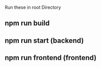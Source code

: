 Run these in root Directory
## npm run build 
## npm run start (backend)
## npm run frontend (frontend)
